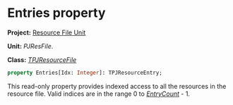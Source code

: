 # Entries property #

**Project:** [Resource File Unit](ResFileUnit.md)

**Unit:** _PJResFile_.

**Class:** _[TPJResourceFile](TPJResourceFile.md)_

```pascal
property Entries[Idx: Integer]: TPJResourceEntry;
```

This read-only property provides indexed access to all the resources in the resource file. Valid indices are in the range 0 to _[EntryCount](TPJResourceFileEntryCount.md)_ - 1.